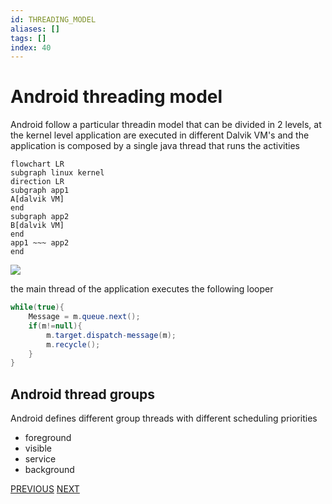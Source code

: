 ```yaml
---
id: THREADING_MODEL
aliases: []
tags: []
index: 40
---
```


# Android threading model

Android follow a particular threadin model that can be divided in 2 levels, at the kernel level application are executed in different Dalvik VM's and the application is composed by a single java thread that runs the activities

```mermaid
flowchart LR
subgraph linux kernel
direction LR
subgraph app1
A[dalvik VM]
end
subgraph app2
B[dalvik VM]
end
app1 ~~~ app2
end
```

![](mobile_systems/Pasted%20image%2020240509151244.png)

the main thread of the application executes the following looper

```java
while(true){
	Message = m.queue.next();
	if(m!=null){
		m.target.dispatch-message(m);
		m.recycle();
	}
}
```


## Android thread groups

Android defines different group threads with different scheduling priorities

- foreground
- visible
- service
- background

[PREVIOUS](pages/android/activity.md) [NEXT](mobile_systems/android/asynchronous_techniques.md)
